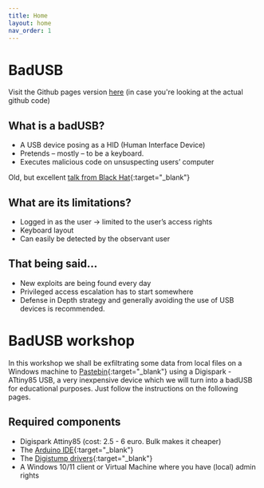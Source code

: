 ```yaml
---
title: Home
layout: home
nav_order: 1
---
```

# BadUSB
Visit the Github pages version [here](https://kenvb.github.io/badusb/) (in case you're looking at the actual github code)
## What is a badUSB?

- A USB device posing as a HID (Human Interface Device)
- Pretends – mostly – to be a keyboard.
- Executes malicious code on unsuspecting users’ computer

Old, but excellent [talk from Black Hat](https://www.youtube.com/watch?v=nuruzFqMgIw){:target="_blank"}

## What are its limitations?

- Logged in as the user -> limited to the user’s access rights
- Keyboard layout
- Can easily be detected by the observant user

## That being said...

- New exploits are being found every day
- Privileged access escalation has to start somewhere
- Defense in Depth strategy and generally avoiding the use of USB devices is recommended.

# BadUSB workshop

In this workshop we shall be exfiltrating some data from local files on a Windows machine to [Pastebin](https://pastebin.com/){:target="_blank"} using a Digispark - ATtiny85 USB, a very inexpensive device which we will turn into a badUSB for educational purposes. Just follow the instructions on the following pages.

## Required components
-  Digispark Attiny85 (cost: 2.5 - 6 euro. Bulk makes it cheaper)
-  The [Arduino IDE](https://www.arduino.cc/en/software){:target="_blank"}
-  The [Digistump drivers](https://github.com/digistump/DigistumpArduino/releases/download/1.6.7/Digistump.Drivers.zip){:target="_blank"}
-  A Windows 10/11 client or Virtual Machine where you have (local) admin rights
